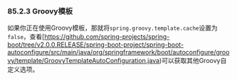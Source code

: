 ### 85.2.3 Groovy模板

如果你正在使用Groovy模板，那就将`spring.groovy.template.cache`设置为`false`，查看[https://github.com/spring-projects/spring-boot/tree/v2.0.0.RELEASE/spring-boot-project/spring-boot-autoconfigure/src/main/java/org/springframework/boot/autoconfigure/groovy/template/GroovyTemplateAutoConfiguration.java)可以获取其他Groovy自定义选项。
